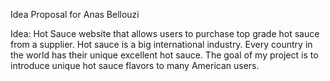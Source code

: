Idea Proposal for Anas Bellouzi

Idea: Hot Sauce website that allows users to purchase top grade hot sauce from a supplier.
    Hot sauce is a big international industry. Every country in the world has their unique 
    excellent hot sauce. The goal of my project is to introduce unique hot sauce flavors to many American users.

